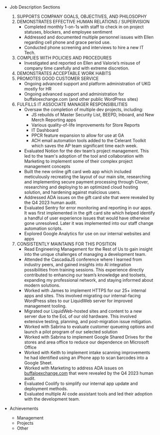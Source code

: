   

- Job Description Sections
    
    1. SUPPORTS COMPANY GOALS, OBJECTIVES, AND PHILOSOPHY
    2. DEMONSTRATES EFFECTIVE HUMAN RELATIONS / SUPERVISION
        - Completed monthly 1-on-1s with staff to check in on project statuses, blockers, and employee sentiment
        - Addressed and documented multiple personnel issues with Ellen regarding cell phone and grace period use.
        - Conducted phone screening and interviews to hire a new IT Tech.
    3. COMPLIES WITH POLICIES AND PROCEDURES
        - Investigated and reported on Ellen and Valorie’s misuse of company time carefully and with extreme discretion.
    4. DEMONSTRATES ACCEPTABLE WORK HABITS
    5. PROMOTES GOOD CUSTOMER SERVICE
        - Ongoing advanced support and platform administration of UKG mostly for HR
        - Ongoing advanced support and administration for buffaloexchange.com (and other public WordPress sites)
    6. FULFILLS IT ASSOCIATE MANAGER RESPONSIBILITIES
        - Oversaw the completion of multiple dev projects, including:
            - JS rebuilds of Master Security List, BEEPD, Inboard, and New Merch Reporting apps
            - Various quality-of-life improvements for Store Reports
            - IT Dashboard
            - PPCR feature expansion to allow for use at GA
            - ACH email automation tools added to the Celerant Toolkit which saves the AP team significant time each week.
        - Evaluated Notion for the dev team’s project management. This led to the team's adoption of the tool and collaboration with Marketing to implement some of their complex project management concepts
        - Built the new online gift card web app which included meticulously recreating the layout of our main site, researching and implementing secure payment processing through Clover, researching and deploying to an optimized cloud hosting solution, and hardening against malicious users.
        - Addressed ADA issues on the gift card site that were revealed by the Q4 2023 human audit.
        - Evaluated Sentry for error monitoring and reporting in our apps. It was first implemented in the gift card site which helped identify a handful of user experience issues that would have otherwise gone unresolved. Later it was implemented into our staff change automation scripts.
        - Explored Google Analytics for use on our internal websites and apps
    7. CONSISTENTLY MAINTAINS FOR THIS POSITION
        - Read Engineering Management for the Rest of Us to gain insight into the unique challenges of managing a development team.
        - Attended the CascadiaJS conference where I learned from industry peers, and gained insights into AI integration possibilities from training sessions. This experience directly contributed to enhancing our team’s knowledge and toolsets, expanding my professional network, and staying informed about modern solutions.
        - Worked with James to implement HTTPS for our 25+ internal apps and sites. This involved migrating our internal-facing WordPress sites to our LiquidWeb server for improved management tooling.
        - Migrated our LiquidWeb-hosted sites and content to a new server due to the EoL of our old hardware. This involved extensive testing, planning, and post-migration issue mitigation.
        - Worked with Sabrina to evaluate customer queueing options and launch a pilot program of our selected solution
        - Worked with Sabrina to implement Google Shared Drives for the stores and area office to reduce our dependence on Microsoft Office
        - Worked with Keith to implement intake scanning improvements he had identified using an iPhone app to scan barcodes into a Google Sheet.
        - Worked with Marketing to address ADA issues on [buffaloexchange.com](http://buffaloexchange.com) that were revealed by the Q4 2023 human audit.
        - Evaluated Coolify to simplify our internal app update and deployment methods.
        - Evaluated multiple AI code assistant tools and led their adoption with the development team.
    
      
    

- Achievements
    
    - Management
    - Projects
    - Other